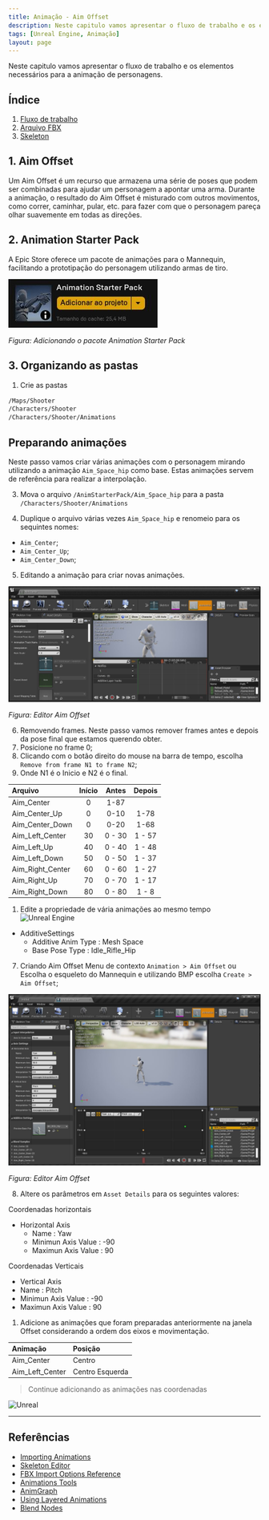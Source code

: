 ```yaml
---
title: Animação - Aim Offset
description: Neste capitulo vamos apresentar o fluxo de trabalho e os elementos necessários para a animação de personagens.
tags: [Unreal Engine, Animação]
layout: page
---
```


Neste capitulo vamos apresentar o fluxo de trabalho e os elementos necessários para a animação de personagens.


## Índice
1. [Fluxo de trabalho](#1-fluxo-de-trabalho)
2. [Arquivo FBX](#2-arquivo-fbx)
3. [Skeleton](#3-skeleton)

## 1. Aim Offset
Um Aim Offset é um recurso que armazena uma série de poses que podem ser combinadas para ajudar um personagem a apontar uma arma. Durante a animação, o resultado do Aim Offset é misturado com outros movimentos, como correr, caminhar, pular, etc. para fazer com que o personagem pareça olhar suavemente em todas as direções.

## 2. Animation Starter Pack
A Epic Store oferece um pacote de animações para o Mannequin, facilitando a prototipação do personagem utilizando armas de tiro.

![Figura: Adicionando o pacote Animation Starter Pack](imagens/animacao/unreal_engine_animation_starter_pack.jpg)

*Figura: Adicionando o pacote Animation Starter Pack*

## 3. Organizando as pastas

1. Crie as pastas
```bash
/Maps/Shooter
/Characters/Shooter
/Characters/Shooter/Animations
```

## Preparando animações
Neste passo vamos criar várias animações com o personagem mirando utilizando a animação `Aim_Space_hip` como base. Estas animações servem de referência para realizar a interpolação.

3. Mova o arquivo `/AnimStarterPack/Aim_Space_hip` para a pasta `/Characters/Shooter/Animations`

4. Duplique o arquivo várias vezes `Aim_Space_hip` e renomeio para os sequintes nomes:
- `Aim_Center`;
- `Aim_Center_Up`;
- `Aim_Center_Down`;

5. Editando a animação para criar novas animações.

![Figura: Editor Aim Offset](imagens/animacao/unreal_engine_aim_offset_editor.jpg)

*Figura: Editor Aim Offset*

6. Removendo frames.
Neste passo vamos remover frames antes e depois da pose final que estamos querendo obter.
  1. Posicione no frame 0;
  1. Clicando com o botão direito do mouse na barra de tempo, escolha `Remove from frame N1 to frame N2`;
  1. Onde N1 é  o Inicio e N2 é o final.

| Arquivo         |Início | Antes     |Depois   |
|:-               |:-:    |:-:        |:-:      |  
|Aim_Center       | 0     |1-87       |         |
|Aim_Center_Up    | 0     |0-10       |1-78     |
|Aim_Center_Down  | 0     |0-20       |1-68     |
|Aim_Left_Center  |30     |0 - 30     |1 - 57   |
|Aim_Left_Up      |40     |0 - 40     |1 - 48   |
|Aim_Left_Down    |50     |0 - 50     |1 - 37   |
|Aim_Right_Center |60     |0 - 60     |1 - 27   |
|Aim_Right_Up     |70     |0 - 70     |1 - 17   |
|Aim_Right_Down   |80     |0 - 80     |1 - 8    |

1. Edite a propriedade de vária animações ao mesmo tempo
![Unreal Engine](https://docs.unrealengine.com/4.26/Images/AnimatingObjects/SkeletalMeshAnimation/AnimHowTo/AimOffset/AimOffset20.webp)

- AdditiveSettings
  - Additive Anim Type : Mesh Space
  - Base Pose Type : Idle_Rifle_Hip


7. Criando Aim Offset Menu de contexto `Animation > Aim Offset` ou Escolha o esqueleto do Mannequin e utilizando BMP escolha `Create > Aim Offset`;

![Figura: Editor Aim Offset](imagens/animacao/unreal_engine_create_aim_offset.jpg)

*Figura: Editor Aim Offset*

8. Altere os parâmetros em `Asset Details` para os seguintes valores:

Coordenadas horizontais
- Horizontal Axis
  - Name : Yaw
  - Minimun Axis Value : -90
  - Maximun Axis Value : 90

Coordenadas Verticais

- Vertical Axis
- Name : Pitch
- Minimun Axis Value : -90
- Maximun Axis Value : 90

1. Adicione as animações que foram preparadas anteriormente na janela Offset considerando a ordem dos eixos e movimentação.

|Animação         |Posição            |
|:-               |:-                 |
|Aim_Center       |Centro             |
|Aim_Left_Center  |Centro Esquerda    |

 > Continue adicionando as animações nas coordenadas

![Unreal](https://docs.unrealengine.com/4.26/Images/AnimatingObjects/SkeletalMeshAnimation/AnimHowTo/AimOffset/AimOffset29.webp)


***

## Referências
- [Importing Animations](https://docs.unrealengine.com/4.26/en-US/WorkingWithContent/Importing/FBX/Animations/)
- [Skeleton Editor](https://docs.unrealengine.com/en-US/Engine/Animation/Persona/Modes/Skeleton/index.html)   
- [FBX Import Options Reference](https://docs.unrealengine.com/en-US/Engine/Content/Importing/FBX/ImportOptions/index.html)   
- [Animations Tools](https://docs.unrealengine.com/en-US/Engine/Animation/Persona/Modes/index.html)  
- [AnimGraph](https://docs.unrealengine.com/en-US/Engine/Animation/AnimBlueprints/AnimGraph/index.html)
- [Using Layered Animations](https://docs.unrealengine.com/4.26/en-US/AnimatingObjects/SkeletalMeshAnimation/AnimHowTo/AdditiveAnimations/)
- [Blend Nodes](https://docs.unrealengine.com/4.26/en-US/AnimatingObjects/SkeletalMeshAnimation/NodeReference/Blend/)
